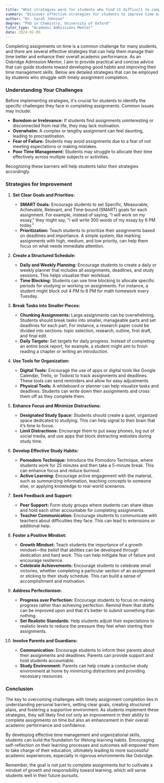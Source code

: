 ```yaml
---
title: "What strategies work for students who find it difficult to complete assignments on time?"
summary: "Discover effective strategies for students to improve time management and complete assignments on time for better academic performance."
author: "Dr. Sarah Johnson"
degree: "PhD in Chemistry, University of Oxford"
tutor_type: "Academic Admissions Mentor"
date: 2024-02-05
---
```


Completing assignments on time is a common challenge for many students, and there are several effective strategies that can help them manage their time better and enhance their overall academic performance. As an Oxbridge Admission Mentor, I aim to provide practical and concise advice that can guide students toward developing good habits and improving their time management skills. Below are detailed strategies that can be employed by students who struggle with timely assignment completion.

### Understanding Your Challenges

Before implementing strategies, it's crucial for students to identify the specific challenges they face in completing assignments. Common issues may include:

- **Boredom or Irrelevance:** If students find assignments uninteresting or disconnected from real life, they may lack motivation. 
- **Overwhelm:** A complex or lengthy assignment can feel daunting, leading to procrastination.
- **Fear of Failure:** Students may avoid assignments due to a fear of not meeting expectations or making mistakes.
- **Poor Time Management:** Students may struggle to allocate their time effectively across multiple subjects or activities.

Recognizing these barriers will help students tailor their strategies accordingly.

### Strategies for Improvement

1. **Set Clear Goals and Priorities:**
   - **SMART Goals:** Encourage students to set Specific, Measurable, Achievable, Relevant, and Time-bound (SMART) goals for each assignment. For example, instead of saying, "I will work on my essay," they might say, "I will write 300 words of my essay by 6 PM today."
   - **Prioritization:** Teach students to prioritize their assignments based on deadlines and importance. A simple system, like marking assignments with high, medium, and low priority, can help them focus on what needs immediate attention.

2. **Create a Structured Schedule:**
   - **Daily and Weekly Planning:** Encourage students to create a daily or weekly planner that includes all assignments, deadlines, and study sessions. This helps visualize their workload.
   - **Time Blocking:** Students can use time blocking to allocate specific periods for studying or working on assignments. For instance, a student might block out 4 PM to 6 PM for math homework every Tuesday.

3. **Break Tasks into Smaller Pieces:**
   - **Chunking Assignments:** Large assignments can be overwhelming. Students should break tasks into smaller, manageable parts and set deadlines for each part. For instance, a research paper could be divided into sections: topic selection, research, outline, first draft, and final edit.
   - **Daily Targets:** Set targets for daily progress. Instead of completing an entire book report, for example, a student might aim to finish reading a chapter or writing an introduction.

4. **Use Tools for Organization:**
   - **Digital Tools:** Encourage the use of apps or digital tools like Google Calendar, Trello, or Todoist to track assignments and deadlines. These tools can send reminders and allow for easy adjustments.
   - **Physical Tools:** A whiteboard or planner can help visualize tasks and deadlines. Students can write down their assignments and cross them off as they complete them.

5. **Enhance Focus and Minimize Distractions:**
   - **Designated Study Space:** Students should create a quiet, organized space dedicated to studying. This can help signal to their brain that it’s time to focus.
   - **Limit Distractions:** Encourage them to put away phones, log out of social media, and use apps that block distracting websites during study time.

6. **Develop Effective Study Habits:**
   - **Pomodoro Technique:** Introduce the Pomodoro Technique, where students work for 25 minutes and then take a 5-minute break. This can enhance focus and reduce burnout.
   - **Active Learning:** Encourage active engagement with the material, such as summarizing information, teaching concepts to someone else, or applying knowledge to real-world scenarios.

7. **Seek Feedback and Support:**
   - **Peer Support:** Form study groups where students can share ideas and hold each other accountable for completing assignments.
   - **Teacher Communication:** Encourage students to communicate with teachers about difficulties they face. This can lead to extensions or additional help.

8. **Foster a Positive Mindset:**
   - **Growth Mindset:** Teach students the importance of a growth mindset—the belief that abilities can be developed through dedication and hard work. This can help mitigate fear of failure and encourage resilience.
   - **Celebrate Achievements:** Encourage students to celebrate small victories, whether completing a particular section of an assignment or sticking to their study schedule. This can build a sense of accomplishment and motivation.

9. **Address Perfectionism:**
   - **Progress over Perfection:** Encourage students to focus on making progress rather than achieving perfection. Remind them that drafts can be improved upon and that it’s better to submit something than nothing.
   - **Set Realistic Standards:** Help students adjust their expectations to realistic levels to reduce the pressure they feel when starting their assignments.

10. **Involve Parents and Guardians:**
    - **Communication:** Encourage students to inform their parents about their assignments and deadlines. Parents can provide support and hold students accountable.
    - **Study Environment:** Parents can help create a conducive study environment at home by minimizing distractions and providing necessary resources.

### Conclusion

The key to overcoming challenges with timely assignment completion lies in understanding personal barriers, setting clear goals, creating structured plans, and fostering a supportive environment. As students implement these strategies, they will likely find not only an improvement in their ability to complete assignments on time but also an enhancement in their overall academic performance and confidence. 

By developing effective time management and organizational skills, students can build the foundation for lifelong learning habits. Encouraging self-reflection on their learning processes and outcomes will empower them to take charge of their education, ultimately leading to more successful academic experiences, especially in rigorous environments like Oxbridge. 

Remember, the goal is not just to complete assignments but to cultivate a mindset of growth and responsibility toward learning, which will serve students well in their future pursuits.
    
